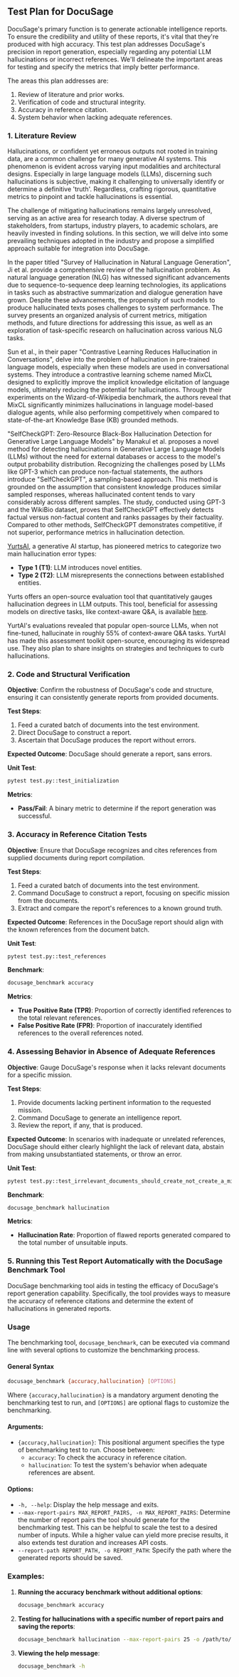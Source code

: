 ## Test Plan for DocuSage

DocuSage's primary function is to generate actionable intelligence reports. To ensure the credibility and utility of these reports, it's vital that they're produced with high accuracy. This test plan addresses DocuSage's precision in report generation, especially regarding any potential LLM hallucinations or incorrect references. We'll delineate the important areas for testing and specify the metrics that imply better performance.

The areas this plan addresses are:
1. Review of literature and prior works.
2. Verification of code and structural integrity.
3. Accuracy in reference citation.
4. System behavior when lacking adequate references.

### 1. Literature Review

Hallucinations, or confident yet erroneous outputs not rooted in training data, are a common challenge for many generative AI systems. This phenomenon is evident across varying input modalities and architectural designs. Especially in large language models (LLMs), discerning such hallucinations is subjective, making it challenging to universally identify or determine a definitive 'truth'. Regardless, crafting rigorous, quantitative metrics to pinpoint and tackle hallucinations is essential.

The challenge of mitigating hallucinations remains largely unresolved, serving as an active area for research today. A diverse spectrum of stakeholders, from startups, industry players, to academic scholars, are heavily invested in finding solutions. In this section, we will delve into some prevailing techniques adopted in the industry and propose a simplified approach suitable for integration into DocuSage.

In the paper titled "Survey of Hallucination in Natural Language Generation", Ji et al. provide a comprehensive review of the hallucination problem. As natural language generation (NLG) has witnessed significant advancements due to sequence-to-sequence deep learning technologies, its applications in tasks such as abstractive summarization and dialogue generation have grown. Despite these advancements, the propensity of such models to produce hallucinated texts poses challenges to system performance. The survey presents an organized analysis of current metrics, mitigation methods, and future directions for addressing this issue, as well as an exploration of task-specific research on hallucination across various NLG tasks.

Sun et al., in their paper "Contrastive Learning Reduces Hallucination in Conversations", delve into the problem of hallucination in pre-trained language models, especially when these models are used in conversational systems. They introduce a contrastive learning scheme named MixCL designed to explicitly improve the implicit knowledge elicitation of language models, ultimately reducing the potential for hallucinations. Through their experiments on the Wizard-of-Wikipedia benchmark, the authors reveal that MixCL significantly minimizes hallucinations in language model-based dialogue agents, while also performing competitively when compared to state-of-the-art Knowledge Base (KB) grounded methods.

"SelfCheckGPT: Zero-Resource Black-Box Hallucination Detection for Generative Large Language Models" by Manakul et al. proposes a novel method for detecting hallucinations in Generative Large Language Models (LLMs) without the need for external databases or access to the model's output probability distribution. Recognizing the challenges posed by LLMs like GPT-3 which can produce non-factual statements, the authors introduce "SelfCheckGPT", a sampling-based approach. This method is grounded on the assumption that consistent knowledge produces similar sampled responses, whereas hallucinated content tends to vary considerably across different samples. The study, conducted using GPT-3 and the WikiBio dataset, proves that SelfCheckGPT effectively detects factual versus non-factual content and ranks passages by their factuality. Compared to other methods, SelfCheckGPT demonstrates competitive, if not superior, performance metrics in hallucination detection.

[YurtsAI](https://www.yurts.ai), a generative AI startup, has pioneered metrics to categorize two main hallucination error types: 
- **Type 1 (T1)**: LLM introduces novel entities.
- **Type 2 (T2)**: LLM misrepresents the connections between established entities. 

Yurts offers an open-source evaluation tool that quantitatively gauges hallucination degrees in LLM outputs. This tool, beneficial for assessing models on directive tasks, like context-aware Q&A, is available [here](https://github.com/YurtsAI/llm-hallucination-eval).

YurtAI's evaluations revealed that popular open-source LLMs, when not fine-tuned, hallucinate in roughly 55% of context-aware Q&A tasks. YurtAI has made this assessment toolkit open-source, encouraging its widespread use. They also plan to share insights on strategies and techniques to curb hallucinations.

### 2. Code and Structural Verification

**Objective**: Confirm the robustness of DocuSage's code and structure, ensuring it can consistently generate reports from provided documents.

**Test Steps**:
1. Feed a curated batch of documents into the test environment.
2. Direct DocuSage to construct a report.
3. Ascertain that DocuSage produces the report without errors.

**Expected Outcome**:
DocuSage should generate a report, sans errors.

**Unit Test**:
```bash
pytest test.py::test_initialization
```

**Metrics**:
- **Pass/Fail**: A binary metric to determine if the report generation was successful.

### 3. Accuracy in Reference Citation Tests

**Objective**: Ensure that DocuSage recognizes and cites references from supplied documents during report compilation.

**Test Steps**:
1. Feed a curated batch of documents into the test environment.
2. Command DocuSage to construct a report, focusing on specific mission from the documents.
3. Extract and compare the report's references to a known ground truth.

**Expected Outcome**:
References in the DocuSage report should align with the known references from the document batch.

**Unit Test**:
```bash
pytest test.py::test_references
```

**Benchmark**:
```bash
docusage_benchmark accuracy
```

**Metrics**:
- **True Positive Rate \(TPR\)**: Proportion of correctly identified references to the total relevant references.
- **False Positive Rate \(FPR\)**: Proportion of inaccurately identified references to the overall references noted.

### 4. Assessing Behavior in Absence of Adequate References

**Objective**: Gauge DocuSage's response when it lacks relevant documents for a specific mission.

**Test Steps**:
1. Provide documents lacking pertinent information to the requested mission.
2. Command DocuSage to generate an intelligence report.
3. Review the report, if any, that is produced.

**Expected Outcome**:
In scenarios with inadequate or unrelated references, DocuSage should either clearly highlight the lack of relevant data, abstain from making unsubstantiated statements, or throw an error.

**Unit Test**:
```bash
pytest test.py::test_irrelevant_documents_should_create_not_create_a_mission
```

**Benchmark**:
```bash
docusage_benchmark hallucination
```

**Metrics**:
- **Hallucination Rate**: Proportion of flawed reports generated compared to the total number of unsuitable inputs.

### 5. Running this Test Report Automatically with the DocuSage Benchmark Tool

DocuSage benchmarking tool aids in testing the efficacy of DocuSage's report generation capability. Specifically, the tool provides ways to measure the accuracy of reference citations and determine the extent of hallucinations in generated reports.

### Usage

The benchmarking tool, `docusage_benchmark`, can be executed via command line with several options to customize the benchmarking process.

#### General Syntax

```bash
docusage_benchmark {accuracy,hallucination} [OPTIONS]
```

Where `{accuracy,hallucination}` is a mandatory argument denoting the benchmarking test to run, and `[OPTIONS]` are optional flags to customize the benchmarking.

#### Arguments:
- `{accuracy,hallucination}`: This positional argument specifies the type of benchmarking test to run. Choose between:
  - `accuracy`: To check the accuracy in reference citation.
  - `hallucination`: To test the system's behavior when adequate references are absent.

#### Options:
- `-h, --help`: Display the help message and exits.
- `--max-report-pairs MAX_REPORT_PAIRS, -n MAX_REPORT_PAIRS`: Determine the number of report pairs the tool should generate for the benchmarking test. This can be helpful to scale the test to a desired number of inputs. While a higher value can yield more precise results, it also extends test duration and increases API costs.
- `--report-path REPORT_PATH, -o REPORT_PATH`: Specify the path where the generated reports should be saved.

### Examples:

1. **Running the accuracy benchmark without additional options**:
    ```bash
    docusage_benchmark accuracy
    ```

2. **Testing for hallucinations with a specific number of report pairs and saving the reports**:
    ```bash
    docusage_benchmark hallucination --max-report-pairs 25 -o /path/to/save/reports
    ```

3. **Viewing the help message**:
    ```bash
    docusage_benchmark -h
    ```